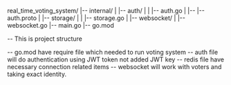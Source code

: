 real_time_voting_system/
|-- internal/
|   |-- auth/
|   |   |-- auth.go
|   |-- |-- auth.proto
|   |-- storage/
|   |   |-- storage.go
|   |-- websocket/
|       |-- websocket.go
|-- main.go
|-- go.mod


-- This is project structure

-- go.mod have require file which needed to run voting system
-- auth file will do authentication using JWT token not added JWT key
-- redis file have necessary connection related items
-- websocket will work with voters and taking exact identity.

